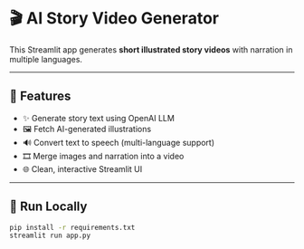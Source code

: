 # 🎬 AI Story Video Generator

This Streamlit app generates **short illustrated story videos** with narration in multiple languages.

---

## 🌟 Features
- ✨ Generate story text using OpenAI LLM
- 🖼️ Fetch AI-generated illustrations
- 🔊 Convert text to speech (multi-language support)
- 🎞️ Merge images and narration into a video
- 🌐 Clean, interactive Streamlit UI

---

## 🚀 Run Locally

```bash
pip install -r requirements.txt
streamlit run app.py
